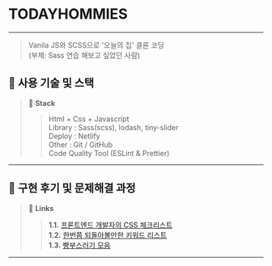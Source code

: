 # TODAYHOMMIES

---

> Vanila JS와 SCSS으로 '오늘의 집' 클론 코딩<br />
> (부제: Sass 연습 해보고 싶었던 사람)

## 🔧 사용 기술 및 스택


> 🌱 **Stack**
>> Html + Css + Javascript <br />
>>  Library : Sass(scss), lodash, tiny-slider <br />
>> Deploy : Netlify <br />
>> Other : Git / GitHub <br />
>> Code Quality Tool (ESLint & Prettier)

---

## 🧳 구현 후기 및 문제해결 과정

> 🌱 **Links**
>> **1.1.** [프론트엔드 개발자의 CSS 체크리스트](https://velog.io/@alsghk9701/series/%ED%94%84%EB%A1%A0%ED%8A%B8%EC%97%94%EB%93%9C-%EA%B0%9C%EB%B0%9C%EC%9E%90%EC%9D%98-CSS-%EC%B2%B4%ED%81%AC%EB%A6%AC%EC%8A%A4%ED%8A%B8) <br />
>> **1.2.** [한번쯤 되돌아볼만한 키워드 리스트](https://velog.io/@alsghk9701/%ED%95%9C%EB%B2%88%EC%AF%A4-%EB%90%98%EB%8F%8C%EC%95%84%EB%B3%BC%EB%A7%8C%ED%95%9C-%ED%82%A4%EC%9B%8C%EB%93%9C-%EB%A6%AC%EC%8A%A4%ED%8A%B8) <br />
>> **1.3.** [빵부스러기 모음](https://velog.io/@alsghk9701/series/%EB%B9%B5%EB%B6%80%EC%8A%A4%EB%9F%AC%EA%B8%B0) <br />

---
